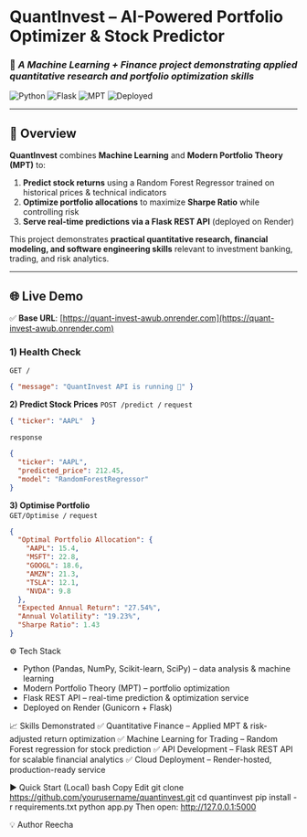 # **QuantInvest – AI-Powered Portfolio Optimizer & Stock Predictor**

### 🚀 *A Machine Learning + Finance project demonstrating applied quantitative research and portfolio optimization skills*  

![Python](https://img.shields.io/badge/Python-3.10-blue) ![Flask](https://img.shields.io/badge/Flask-API-green) ![MPT](https://img.shields.io/badge/Modern%20Portfolio%20Theory-Optimized-orange) ![Deployed](https://img.shields.io/badge/Live%20API-Deployed%20on%20Render-brightgreen)

---

## **📌 Overview**
**QuantInvest** combines **Machine Learning** and **Modern Portfolio Theory (MPT)** to:
1. **Predict stock returns** using a Random Forest Regressor trained on historical prices & technical indicators  
2. **Optimize portfolio allocations** to maximize **Sharpe Ratio** while controlling risk  
3. **Serve real-time predictions via a Flask REST API** (deployed on Render)  

This project demonstrates **practical quantitative research, financial modeling, and software engineering skills** relevant to investment banking, trading, and risk analytics.

---

## **🌐 Live Demo**
✅ **Base URL**: [https://quant-invest-awub.onrender.com](https://quant-invest-awub.onrender.com)  

### **1) Health Check**  
`GET /`  
```json
{ "message": "QuantInvest API is running 🚀" }
```
**2) Predict Stock Prices**
`POST /predict /` 
`request`
```json
{ "ticker": "AAPL"  }
```
`response`
```json
{
  "ticker": "AAPL",
  "predicted_price": 212.45,
  "model": "RandomForestRegressor"
}
```
**3) Optimise Portfolio**  
`GET/Optimise /` 
`request`
```json
{
  "Optimal Portfolio Allocation": {
    "AAPL": 15.4,
    "MSFT": 22.8,
    "GOOGL": 18.6,
    "AMZN": 21.3,
    "TSLA": 12.1,
    "NVDA": 9.8
  },
  "Expected Annual Return": "27.54%",
  "Annual Volatility": "19.23%",
  "Sharpe Ratio": 1.43
}

```
⚙️ Tech Stack
- Python (Pandas, NumPy, Scikit-learn, SciPy) – data analysis & machine learning
- Modern Portfolio Theory (MPT) – portfolio optimization
- Flask REST API – real-time prediction & optimization service
- Deployed on Render (Gunicorn + Flask)

📈 Skills Demonstrated
✅ Quantitative Finance – Applied MPT & risk-adjusted return optimization
✅ Machine Learning for Trading – Random Forest regression for stock prediction
✅ API Development – Flask REST API for scalable financial analytics
✅ Cloud Deployment – Render-hosted, production-ready service

▶ Quick Start (Local)
bash
Copy
Edit
git clone https://github.com/yourusername/quantinvest.git
cd quantinvest
pip install -r requirements.txt
python app.py
Then open:
http://127.0.0.1:5000


💡 Author
Reecha


